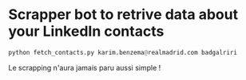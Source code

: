 # Scrapper bot to retrive data about your LinkedIn contacts 

```python
python fetch_contacts.py karim.benzema@realmadrid.com badgalriri
```

Le scrapping n'aura jamais paru aussi simple !
